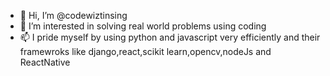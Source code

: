 - 👋 Hi, I’m @codewiztinsing
- 👀 I’m interested in solving real world problems using coding
- 📫 I pride myself by using python and javascript very efficiently and their framewroks like django,react,scikit learn,opencv,nodeJs and ReactNative

<!---
codewiztinsing/codewiztinsing is a ✨ special ✨ repository because its `README.md` (this file) appears on your GitHub profile.
You can click the Preview link to take a look at your changes.
--->
